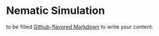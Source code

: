 # Nematic Simulation 
to be filled
[Github-flavored Markdown](https://guides.github.com/features/mastering-markdown/)
to write your content.